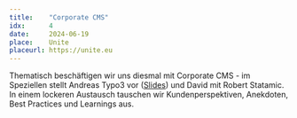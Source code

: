 ```yaml
---
title:    "Corporate CMS"
idx:      4
date:     2024-06-19
place:    Unite
placeurl: https://unite.eu
---
```


Thematisch beschäftigen wir uns diesmal mit Corporate CMS - im Speziellen stellt Andreas Typo3 vor ([Slides](uploads/pixeltalk-4-cms-typo3-andreas.pdf)) und David mit Robert Statamic. In einem lockeren Austausch tauschen wir Kundenperspektiven, Anekdoten, Best Practices und Learnings aus.
